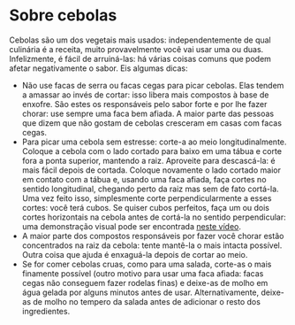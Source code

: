 # Sobre cebolas
Cebolas são um dos vegetais mais usados: independentemente de qual culinária é a receita, muito provavelmente você vai usar uma ou duas. Infelizmente, é fácil de arruiná-las: há várias coisas comuns que podem afetar negativamente o sabor. Eis algumas dicas: 
- Não use facas de serra ou facas cegas para picar cebolas. Elas tendem a amassar ao invés de cortar: isso libera mais compostos à base de enxofre. São estes os responsáveis pelo sabor forte e por lhe fazer chorar: use sempre uma faca bem afiada. A maior parte das pessoas que dizem que não gostam de cebolas cresceram em casas com facas cegas. 
- Para picar uma cebola sem estresse: corte-a ao meio longitudinalmente. Coloque a cebola com o lado cortado para baixo em uma tábua e corte fora a ponta superior, mantendo a raiz. Aproveite para descascá-la: é mais fácil depois de cortada. Coloque novamente o lado cortado maior em contato com a tábua e, usando uma faca afiada, faça cortes no sentido longitudinal, chegando perto da raiz mas sem de fato cortá-la. Uma vez feito isso, simplesmente corte perpendicularmente a esses cortes: você terá cubos. Se quiser cubos perfeitos, faça um ou dois cortes horizontais na cebola antes de cortá-la no sentido perpendicular: uma demonstração visual pode ser encontrada [neste vídeo](https://www.youtube.com/shorts/Z2GbubIj2Uo).
- A maior parte dos compostos responsáveis por fazer você chorar estão concentrados na raiz da cebola: tente mantê-la o mais intacta possível. Outra coisa que ajuda é enxaguá-la depois de cortar ao meio. 
- Se for comer cebolas cruas, como para uma salada, corte-as o mais finamente possível (outro motivo para usar uma faca afiada: facas cegas não conseguem fazer rodelas finas) e deixe-as de molho em água gelada por alguns minutos antes de usar. Alternativamente, deixe-as de molho no tempero da salada antes de adicionar o resto dos ingredientes. 